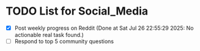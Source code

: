# TODO List for Social_Media

- [x] Post weekly progress on Reddit  (Done at Sat Jul 26 22:55:29 2025: No actionable real task found.)
- [ ] Respond to top 5 community questions